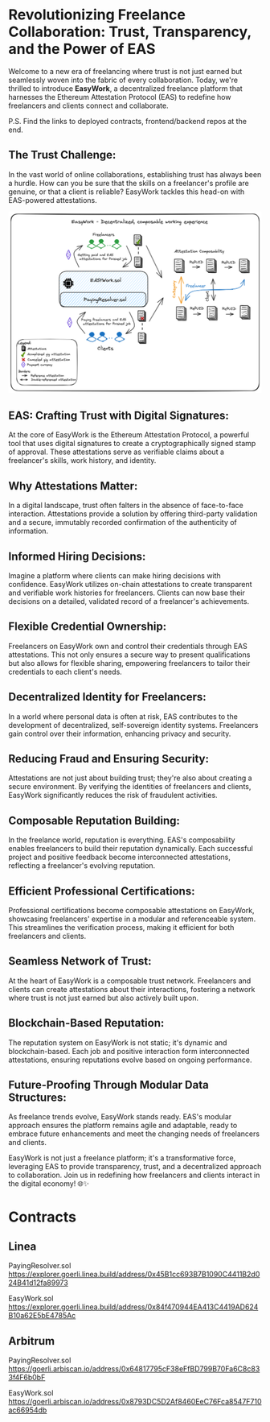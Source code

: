 # Revolutionizing Freelance Collaboration: Trust, Transparency, and the Power of EAS

Welcome to a new era of freelancing where trust is not just earned but seamlessly woven into the fabric of every collaboration. Today, we're thrilled to introduce **EasyWork**, a decentralized freelance platform that harnesses the Ethereum Attestation Protocol (EAS) to redefine how freelancers and clients connect and collaborate.

P.S. Find the links to deployed contracts, frontend/backend repos at the end.


## The Trust Challenge:

In the vast world of online collaborations, establishing trust has always been a hurdle. How can you be sure that the skills on a freelancer's profile are genuine, or that a client is reliable? EasyWork tackles this head-on with EAS-powered attestations.

![EasyWorkArchitecture](easywork.png)

## EAS: Crafting Trust with Digital Signatures:

At the core of EasyWork is the Ethereum Attestation Protocol, a powerful tool that uses digital signatures to create a cryptographically signed stamp of approval. These attestations serve as verifiable claims about a freelancer's skills, work history, and identity.

## Why Attestations Matter:

In a digital landscape, trust often falters in the absence of face-to-face interaction. Attestations provide a solution by offering third-party validation and a secure, immutably recorded confirmation of the authenticity of information.

## Informed Hiring Decisions:

Imagine a platform where clients can make hiring decisions with confidence. EasyWork utilizes on-chain attestations to create transparent and verifiable work histories for freelancers. Clients can now base their decisions on a detailed, validated record of a freelancer's achievements.

## Flexible Credential Ownership:

Freelancers on EasyWork own and control their credentials through EAS attestations. This not only ensures a secure way to present qualifications but also allows for flexible sharing, empowering freelancers to tailor their credentials to each client's needs.

## Decentralized Identity for Freelancers:

In a world where personal data is often at risk, EAS contributes to the development of decentralized, self-sovereign identity systems. Freelancers gain control over their information, enhancing privacy and security.

## Reducing Fraud and Ensuring Security:

Attestations are not just about building trust; they're also about creating a secure environment. By verifying the identities of freelancers and clients, EasyWork significantly reduces the risk of fraudulent activities.

## Composable Reputation Building:

In the freelance world, reputation is everything. EAS's composability enables freelancers to build their reputation dynamically. Each successful project and positive feedback become interconnected attestations, reflecting a freelancer's evolving reputation.

## Efficient Professional Certifications:

Professional certifications become composable attestations on EasyWork, showcasing freelancers' expertise in a modular and referenceable system. This streamlines the verification process, making it efficient for both freelancers and clients.

## Seamless Network of Trust:

At the heart of EasyWork is a composable trust network. Freelancers and clients can create attestations about their interactions, fostering a network where trust is not just earned but also actively built upon.

## Blockchain-Based Reputation:

The reputation system on EasyWork is not static; it's dynamic and blockchain-based. Each job and positive interaction form interconnected attestations, ensuring reputations evolve based on ongoing performance.

## Future-Proofing Through Modular Data Structures:

As freelance trends evolve, EasyWork stands ready. EAS's modular approach ensures the platform remains agile and adaptable, ready to embrace future enhancements and meet the changing needs of freelancers and clients.

EasyWork is not just a freelance platform; it's a transformative force, leveraging EAS to provide transparency, trust, and a decentralized approach to collaboration. Join us in redefining how freelancers and clients interact in the digital economy! 🌐✨

# Contracts 

## Linea 
PayingResolver.sol https://explorer.goerli.linea.build/address/0x45B1cc693B7B1090C4411B2d024B41d12fa89973

EasyWork.sol
https://explorer.goerli.linea.build/address/0x84f470944EA413C4419AD624B10a62E5bE4785Ac

## Arbitrum
PayingResolver.sol 
https://goerli.arbiscan.io/address/0x64817795cF38eFfBD799B70Fa6C8c833f4F6b0bF

EasyWork.sol
https://goerli.arbiscan.io/address/0x8793DC5D2Af8460EeC76Fca8547F710ac66954db
